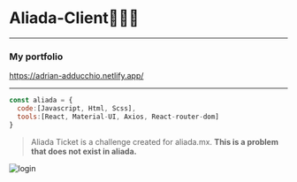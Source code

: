 # Aliada-Client🧹🧹🧹

---
### My portfolio 
https://adrian-adducchio.netlify.app/
***

```js
const aliada = {
  code:[Javascript, Html, Scss],
  tools:[React, Material-UI, Axios, React-router-dom]
}
```




> Aliada Ticket is a challenge created for aliada.mx. **This is a problem that does not exist in aliada.**

![login](https://user-images.githubusercontent.com/81486221/169105505-4988315b-6750-4b02-a661-9fd3a5a5b09e.png)
